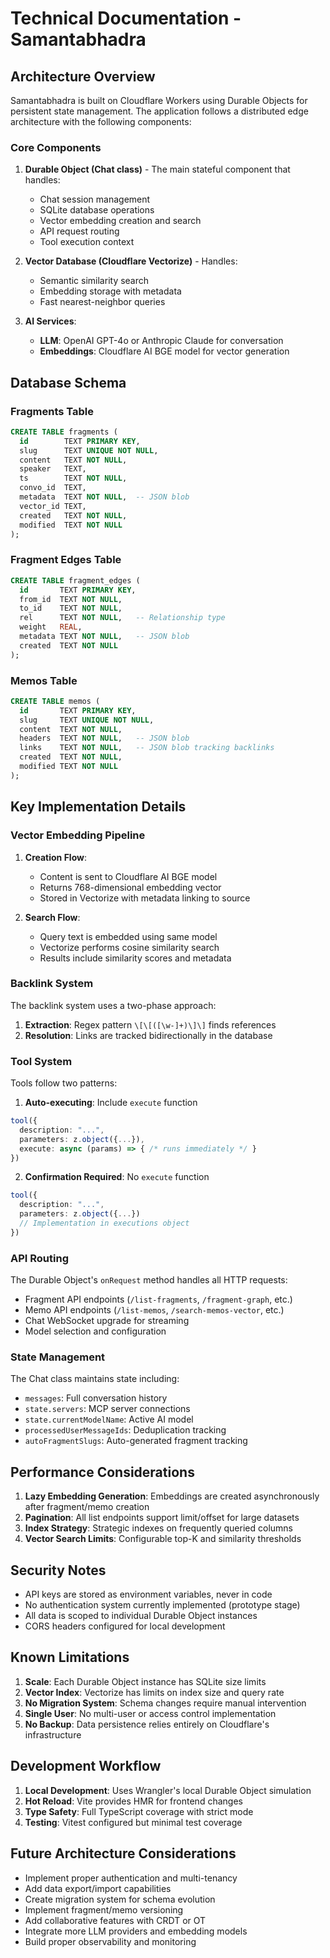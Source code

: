 # Technical Documentation - Samantabhadra

## Architecture Overview

Samantabhadra is built on Cloudflare Workers using Durable Objects for persistent state management. The application follows a distributed edge architecture with the following components:

### Core Components

1. **Durable Object (Chat class)** - The main stateful component that handles:

   - Chat session management
   - SQLite database operations
   - Vector embedding creation and search
   - API request routing
   - Tool execution context

2. **Vector Database (Cloudflare Vectorize)** - Handles:

   - Semantic similarity search
   - Embedding storage with metadata
   - Fast nearest-neighbor queries

3. **AI Services**:
   - **LLM**: OpenAI GPT-4o or Anthropic Claude for conversation
   - **Embeddings**: Cloudflare AI BGE model for vector generation

## Database Schema

### Fragments Table

```sql
CREATE TABLE fragments (
  id        TEXT PRIMARY KEY,
  slug      TEXT UNIQUE NOT NULL,
  content   TEXT NOT NULL,
  speaker   TEXT,
  ts        TEXT NOT NULL,
  convo_id  TEXT,
  metadata  TEXT NOT NULL,  -- JSON blob
  vector_id TEXT,
  created   TEXT NOT NULL,
  modified  TEXT NOT NULL
);
```

### Fragment Edges Table

```sql
CREATE TABLE fragment_edges (
  id       TEXT PRIMARY KEY,
  from_id  TEXT NOT NULL,
  to_id    TEXT NOT NULL,
  rel      TEXT NOT NULL,   -- Relationship type
  weight   REAL,
  metadata TEXT NOT NULL,   -- JSON blob
  created  TEXT NOT NULL
);
```

### Memos Table

```sql
CREATE TABLE memos (
  id       TEXT PRIMARY KEY,
  slug     TEXT UNIQUE NOT NULL,
  content  TEXT NOT NULL,
  headers  TEXT NOT NULL,   -- JSON blob
  links    TEXT NOT NULL,   -- JSON blob tracking backlinks
  created  TEXT NOT NULL,
  modified TEXT NOT NULL
);
```

## Key Implementation Details

### Vector Embedding Pipeline

1. **Creation Flow**:

   - Content is sent to Cloudflare AI BGE model
   - Returns 768-dimensional embedding vector
   - Stored in Vectorize with metadata linking to source

2. **Search Flow**:
   - Query text is embedded using same model
   - Vectorize performs cosine similarity search
   - Results include similarity scores and metadata

### Backlink System

The backlink system uses a two-phase approach:

1. **Extraction**: Regex pattern `\[\[([\w-]+)\]\]` finds references
2. **Resolution**: Links are tracked bidirectionally in the database

### Tool System

Tools follow two patterns:

1. **Auto-executing**: Include `execute` function

```typescript
tool({
  description: "...",
  parameters: z.object({...}),
  execute: async (params) => { /* runs immediately */ }
})
```

2. **Confirmation Required**: No `execute` function

```typescript
tool({
  description: "...",
  parameters: z.object({...})
  // Implementation in executions object
})
```

### API Routing

The Durable Object's `onRequest` method handles all HTTP requests:

- Fragment API endpoints (`/list-fragments`, `/fragment-graph`, etc.)
- Memo API endpoints (`/list-memos`, `/search-memos-vector`, etc.)
- Chat WebSocket upgrade for streaming
- Model selection and configuration

### State Management

The Chat class maintains state including:

- `messages`: Full conversation history
- `state.servers`: MCP server connections
- `state.currentModelName`: Active AI model
- `processedUserMessageIds`: Deduplication tracking
- `autoFragmentSlugs`: Auto-generated fragment tracking

## Performance Considerations

1. **Lazy Embedding Generation**: Embeddings are created asynchronously after fragment/memo creation
2. **Pagination**: All list endpoints support limit/offset for large datasets
3. **Index Strategy**: Strategic indexes on frequently queried columns
4. **Vector Search Limits**: Configurable top-K and similarity thresholds

## Security Notes

- API keys are stored as environment variables, never in code
- No authentication system currently implemented (prototype stage)
- All data is scoped to individual Durable Object instances
- CORS headers configured for local development

## Known Limitations

1. **Scale**: Each Durable Object instance has SQLite size limits
2. **Vector Index**: Vectorize has limits on index size and query rate
3. **No Migration System**: Schema changes require manual intervention
4. **Single User**: No multi-user or access control implementation
5. **No Backup**: Data persistence relies entirely on Cloudflare's infrastructure

## Development Workflow

1. **Local Development**: Uses Wrangler's local Durable Object simulation
2. **Hot Reload**: Vite provides HMR for frontend changes
3. **Type Safety**: Full TypeScript coverage with strict mode
4. **Testing**: Vitest configured but minimal test coverage

## Future Architecture Considerations

- Implement proper authentication and multi-tenancy
- Add data export/import capabilities
- Create migration system for schema evolution
- Implement fragment/memo versioning
- Add collaborative features with CRDT or OT
- Integrate more LLM providers and embedding models
- Build proper observability and monitoring
